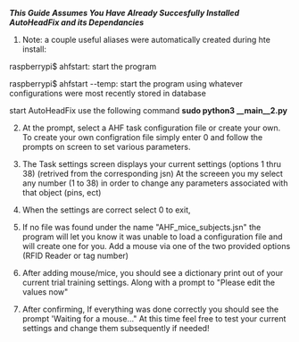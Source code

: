 *****This Guide Assumes You Have Already Succesfully Installed AutoHeadFix and its Dependancies*****
1) Note: a couple useful aliases were automatically created during hte install:

raspberrypi$ ahfstart: start the program

raspberrypi$ ahfstart --temp: start the program using whatever configurations were most recently stored in database

start AutoHeadFix use the following command **sudo python3 __main__2.py**


2) At the prompt, select a AHF task configuration file or create your own. To create your own configration file simply enter 0 and follow the prompts on screen to set various parameters.

3) The Task settings screen displays your current settings (options 1 thru 38) (retrived from the corresponding jsn)
    At the screeen you my select any number (1 to 38) in order to change any parameters associated with that object (pins, ect)

4) When the settings are correct select 0 to exit,

5) If no file was found under the name "AHF_mice_subjects.jsn" the program will let you know it was unable to load a configuration file and will create one for you. Add a mouse via one of the two provided options (RFID Reader or tag number)

6) After adding mouse/mice, you should see a dictionary print out of your current trial training settings. Along with a prompt to "Please edit the values now"
    

8) After confirming, If everything was done correctly you should see the prompt 'Waiting for a mouse..."
  At this time feel free to test your current settings and change them subsequently if needed!
